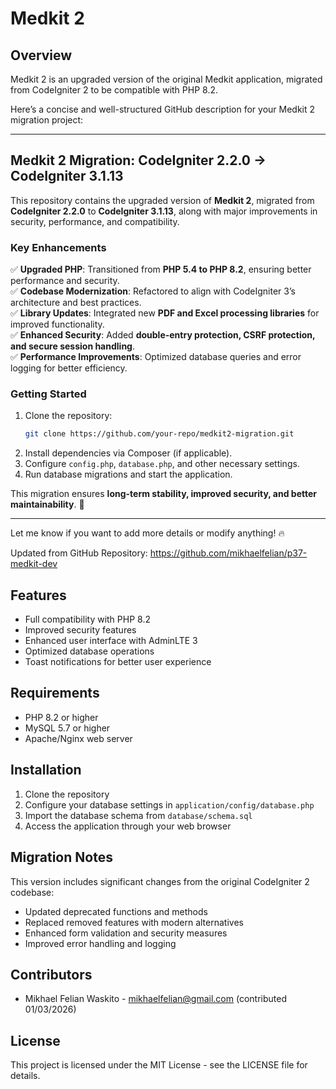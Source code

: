 # Medkit 2

## Overview
Medkit 2 is an upgraded version of the original Medkit application, migrated from CodeIgniter 2 to be compatible with PHP 8.2. 

Here’s a concise and well-structured GitHub description for your Medkit 2 migration project:  

---

## **Medkit 2 Migration: CodeIgniter 2.2.0 → CodeIgniter 3.1.13**  

This repository contains the upgraded version of **Medkit 2**, migrated from **CodeIgniter 2.2.0** to **CodeIgniter 3.1.13**, along with major improvements in security, performance, and compatibility.  

### **Key Enhancements**  
✅ **Upgraded PHP**: Transitioned from **PHP 5.4 to PHP 8.2**, ensuring better performance and security.  
✅ **Codebase Modernization**: Refactored to align with CodeIgniter 3’s architecture and best practices.  
✅ **Library Updates**: Integrated new **PDF and Excel processing libraries** for improved functionality.  
✅ **Enhanced Security**: Added **double-entry protection, CSRF protection, and secure session handling**.  
✅ **Performance Improvements**: Optimized database queries and error logging for better efficiency.  

### **Getting Started**  
1. Clone the repository:  
   ```bash
   git clone https://github.com/your-repo/medkit2-migration.git
   ```
2. Install dependencies via Composer (if applicable).  
3. Configure `config.php`, `database.php`, and other necessary settings.  
4. Run database migrations and start the application.  

This migration ensures **long-term stability, improved security, and better maintainability**. 🚀  

---  

Let me know if you want to add more details or modify anything! 🔥

Updated from GitHub Repository: https://github.com/mikhaelfelian/p37-medkit-dev

## Features
- Full compatibility with PHP 8.2
- Improved security features
- Enhanced user interface with AdminLTE 3
- Optimized database operations
- Toast notifications for better user experience

## Requirements
- PHP 8.2 or higher
- MySQL 5.7 or higher
- Apache/Nginx web server

## Installation
1. Clone the repository
2. Configure your database settings in `application/config/database.php`
3. Import the database schema from `database/schema.sql`
4. Access the application through your web browser

## Migration Notes
This version includes significant changes from the original CodeIgniter 2 codebase:
- Updated deprecated functions and methods
- Replaced removed features with modern alternatives
- Enhanced form validation and security measures
- Improved error handling and logging

## Contributors
- Mikhael Felian Waskito - mikhaelfelian@gmail.com (contributed 01/03/2026)

## License
This project is licensed under the MIT License - see the LICENSE file for details.
